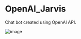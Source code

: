 # OpenAI_Jarvis

Chat bot created using OpenAI API.

![image](https://user-images.githubusercontent.com/63059982/214140354-3f9c1b13-4443-4355-9d94-5936f5ee21ba.png)
